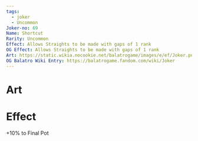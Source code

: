 ```yaml
---
tags:
  - joker
  - Uncommon
Joker-no: 69
Name: Shortcut
Rarity: Uncommon
Effect: Allows Straights to be made with gaps of 1 rank
OG Effect: Allows Straights to be made with gaps of 1 rank
Art: https://static.wikia.nocookie.net/balatrogame/images/e/ef/Joker.png/revision/latest?cb=20230925003651
OG Balatro Wiki Entry: https://balatrogame.fandom.com/wiki/Joker
---
```

# Art
# Effect
+10% to Final Pot